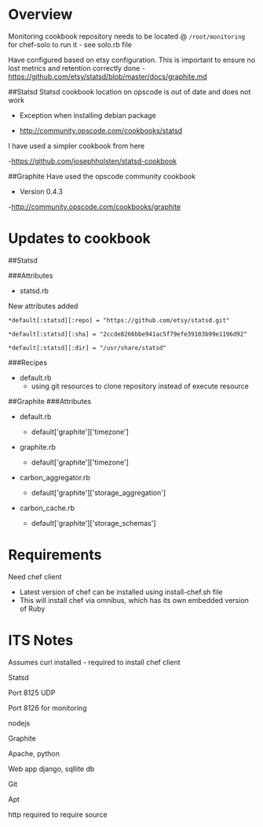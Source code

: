 Overview
========
Monitoring cookbook repository needs to be located @ `/root/monitoring` for chef-solo to run it - see solo.rb file

Have configured based on etsy configuration. This is important  to ensure no lost metrics and retention correctly done
-https://github.com/etsy/statsd/blob/master/docs/graphite.md

##Statsd
Statsd cookbook location on opscode is out of date and does not work

* Exception when installing debian package

- http://community.opscode.com/cookbooks/statsd

I have used a simpler cookbook from here

-https://github.com/josephholsten/statsd-cookbook

##Graphite
Have used the opscode community cookbook

* Version 0.4.3

-http://community.opscode.com/cookbooks/graphite

Updates to cookbook
===================
##Statsd

###Attributes

* statsd.rb 

New attributes added

	*default[:statsd][:repo] = "https://github.com/etsy/statsd.git"

	*default[:statsd][:sha] = "2ccde8266bbe941ac5f79efe39103b99e1196d92"

	*default[:statsd][:dir] = "/usr/share/statsd"

###Recipes

* default.rb
	* using git resources to clone repository instead of execute resource


##Graphite
###Attributes

* default.rb 

	* default['graphite']['timezone']

* graphite.rb 

	* default['graphite']['timezone']

* carbon_aggregator.rb

	* default['graphite']['storage_aggregation']

* carbon_cache.rb
	* default['graphite']['storage_schemas']


Requirements
========
Need chef client
* Latest version of chef can be installed using install-chef.sh file
* This will install chef via omnibus, which has its own embedded version of Ruby


ITS Notes
=========
Assumes curl installed - required to install chef client

Statsd

Port 8125 UDP

Port 8126  for monitoring

nodejs

Graphite

Apache, python

Web app django, sqllite db

Git

Apt

http required to require source

